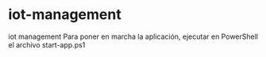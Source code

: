# iot-management
iot management
Para poner en marcha la aplicación, ejecutar en PowerShell el archivo start-app.ps1
